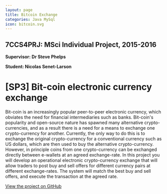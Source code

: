 ```yaml
---
layout: page
title: Bitcoin Exchange
categories: Java MySql
icon: bitcoin.svg
---
```

## 7CCS4PRJ: MSci Individual Project, 2015-2016

**Supervisor: Dr Steve Phelps**

**Student: Nicolas Senet-Larson**

# [SP3] Bit-coin electronic currency exchange

Bit-coin is an increasingly popular peer-to-peer electronic currency,
which obviates the need for financial intermediaries such as banks.
Bit-coin's popularity and open-source nature has spawned many
alternative crypto-currencies, and as a result there is a need
for a means to exchange one crypto-currency for another.  Currently,
the only way to do this is to exchange the original crypto-currency for a
conventional currency such as US dollars, which are then used to
buy the alternative crypto-currency.   However, in
principle coins from one crypto-currency can be exchanged directly
between e-wallets at an agreed exchange-rate.  In this project
you will develop an operational electronic crypto-currency exchange
that will allow traders to post buy and sell offers for different
currency pairs at different exchange-rates.  The system will match
the best buy and sell offers, and execute the transaction at the
agreed rate.

[View the project on GitHub](https://github.com/NicolasSenet-Larson/Bitcoin-exchange)
